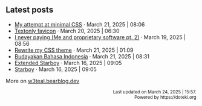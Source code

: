 ## Latest posts

<!-- blog start -->
- [My attempt at minimal CSS](https://w3teal.bearblog.dev/my-attempt-at-minimal-css/) · March 21, 2025 | 08:06
- [Textonly favicon](https://w3teal.bearblog.dev/textonly-favicon/) · March 20, 2025 | 06:30
- [I never paying (Me and proprietary software pt. 2)](https://w3teal.bearblog.dev/i-never-paying-me-and-proprietary-software-pt-2/) · March 19, 2025 | 08:56
- [Rewrite my CSS theme](https://w3teal.bearblog.dev/rewrite-my-css-theme/) · March 21, 2025 | 01:09
- [Budayakan Bahasa Indonesia](https://w3teal.bearblog.dev/budayakan-bahasa-indonesia/) · March 21, 2025 | 08:31
- [Extended Starboy](https://w3teal.bearblog.dev/extended-starboy/) · March 16, 2025 | 09:05
- [Starboy](https://w3teal.bearblog.dev/starboy/) · March 16, 2025 | 09:05

More on [w3teal.bearblog.dev](https://w3teal.bearblog.dev/posts/)
<!-- blog end -->

<p align="right">
<sub>Last updated on <!-- last_updated start -->March 24, 2025 | 15:57.<!-- last_updated end --></sub> <br>
<sub>Powered by https://doteki.org</sub>
</p>

<!-- Powered by https://doteki.org -->
